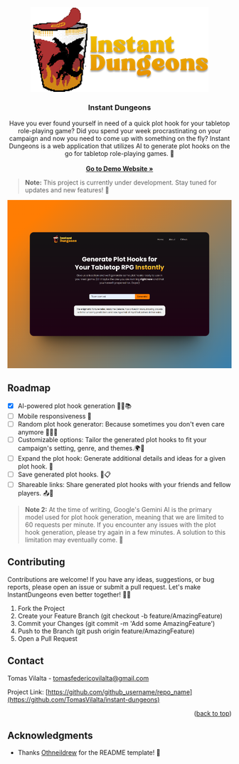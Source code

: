 <div align="center">
  <a href="https://github.com/TomasVilalta/instant-dungeons">
    <img src="images/Logo.png" alt="Logo" width="400" >
  </a>

<h3 align="center">Instant Dungeons</h3>

  <p align="center">
Have you ever found yourself in need of a quick plot hook for your tabletop role-playing game? Did you spend your week procrastinating on your campaign and now you need to come up with something on the fly? Instant Dungeons is a web application that utilizes AI to generate plot hooks on the go for tabletop role-playing games. 🎲
    <br />
    <br />
    <a href="https://instant-dungeons.vercel.app/"><strong>Go to Demo Website »</strong></a>
</div>

> **Note:** This project is currently under development. Stay tuned for updates and new features! 🚧

![Screenshot](/images/screenshot.png)

## Roadmap

- [x] AI-powered plot hook generation 🧙‍♂️📚
- [ ] Mobile responsiveness 📱
- [ ] Random plot hook generator: Because sometimes you don't even care anymore 🤷‍♂️🎲
- [ ] Customizable options: Tailor the generated plot hooks to fit your campaign's setting, genre, and themes.🌍🔮
- [ ] Expand the plot hook: Generate additional details and ideas for a given plot hook. 📝
- [ ] Save generated plot hooks. 💾📋
- [ ] Shareable links: Share generated plot hooks with your friends and fellow players. 📤🔗

> **Note 2:** At the time of writing, Google's Gemini AI is the primary model used for plot hook generation, meaning that we are limited to 60 requests per minute. If you encounter any issues with the plot hook generation, please try again in a few minutes. A solution to this limitation may eventually come. 🤖

## Contributing

Contributions are welcome! If you have any ideas, suggestions, or bug reports, please open an issue or submit a pull request. Let's make InstantDungeons even better together! 🚀🤝

1. Fork the Project
2. Create your Feature Branch (git checkout -b feature/AmazingFeature)
3. Commit your Changes (git commit -m 'Add some AmazingFeature')
4. Push to the Branch (git push origin feature/AmazingFeature)
5. Open a Pull Request

## Contact

Tomas Vilalta - tomasfedericovilalta@gmail.com

Project Link: [https://github.com/github_username/repo_name](https://github.com/TomasVilalta/instant-dungeons)

<p align="right">(<a href="#readme-top">back to top</a>)</p>

## Acknowledgments

- Thanks [Othneildrew](https://github.com/othneildrew) for the README template! 🦖
